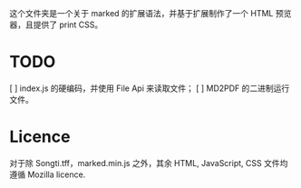 这个文件夹是一个关于 marked 的扩展语法，并基于扩展制作了一个 HTML 预览器，且提供了 print CSS。

# TODO
[ ] index.js 的硬编码，并使用 File Api 来读取文件；
[ ] MD2PDF 的二进制运行文件。

# Licence
对于除 Songti.tff，marked.min.js 之外，其余 HTML, JavaScript, CSS 文件均遵循 Mozilla licence.